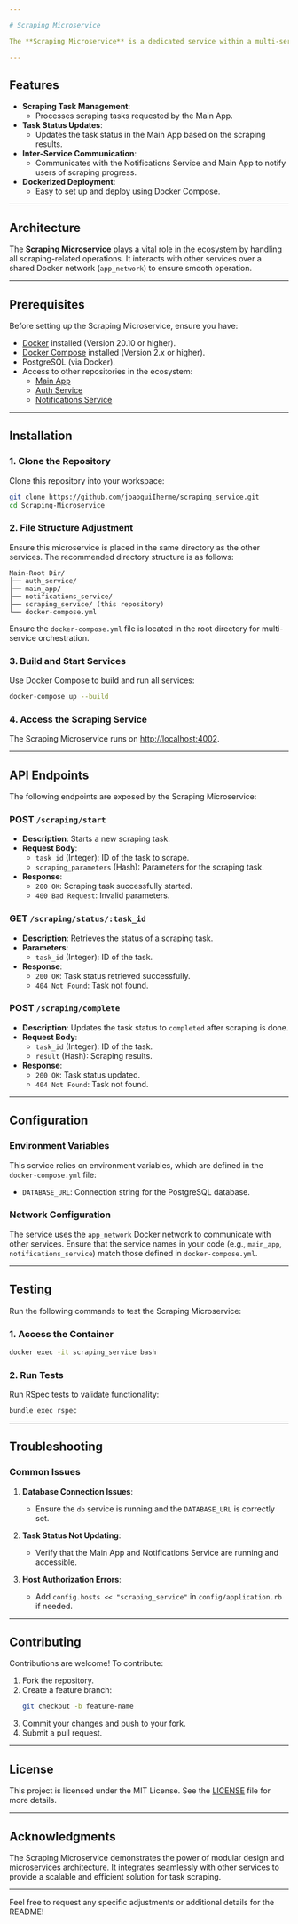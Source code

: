 ```yaml
---

# Scraping Microservice

The **Scraping Microservice** is a dedicated service within a multi-service architecture designed to handle scraping tasks and update task statuses. It communicates seamlessly with other services, such as the Notifications and Main App, to process and provide scraping data. Built using Ruby on Rails, it is fully containerized for ease of deployment and scalability.

---
```


## Features

- **Scraping Task Management**:
  - Processes scraping tasks requested by the Main App.
- **Task Status Updates**:
  - Updates the task status in the Main App based on the scraping results.
- **Inter-Service Communication**:
  - Communicates with the Notifications Service and Main App to notify users of scraping progress.
- **Dockerized Deployment**:
  - Easy to set up and deploy using Docker Compose.

---

## Architecture

The **Scraping Microservice** plays a vital role in the ecosystem by handling all scraping-related operations. It interacts with other services over a shared Docker network (`app_network`) to ensure smooth operation.

---

## Prerequisites

Before setting up the Scraping Microservice, ensure you have:

- [Docker](https://www.docker.com/get-started) installed (Version 20.10 or higher).
- [Docker Compose](https://docs.docker.com/compose/) installed (Version 2.x or higher).
- PostgreSQL (via Docker).
- Access to other repositories in the ecosystem:
  - [Main App](https://github.com/joaoguiIherme/main_app)
  - [Auth Service](https://github.com/joaoguiIherme/auth_service)
  - [Notifications Service](https://github.com/joaoguiIherme/notifications_service)

---

## Installation

### 1. Clone the Repository

Clone this repository into your workspace:
```bash
git clone https://github.com/joaoguiIherme/scraping_service.git
cd Scraping-Microservice
```

### 2. File Structure Adjustment

Ensure this microservice is placed in the same directory as the other services. The recommended directory structure is as follows:

```plaintext
Main-Root Dir/
├── auth_service/
├── main_app/
├── notifications_service/
├── scraping_service/ (this repository)
└── docker-compose.yml
```

Ensure the `docker-compose.yml` file is located in the root directory for multi-service orchestration.

### 3. Build and Start Services

Use Docker Compose to build and run all services:
```bash
docker-compose up --build
```

### 4. Access the Scraping Service

The Scraping Microservice runs on [http://localhost:4002](http://localhost:4002).

---

## API Endpoints

The following endpoints are exposed by the Scraping Microservice:

### POST `/scraping/start`
- **Description**: Starts a new scraping task.
- **Request Body**:
  - `task_id` (Integer): ID of the task to scrape.
  - `scraping_parameters` (Hash): Parameters for the scraping task.
- **Response**:
  - `200 OK`: Scraping task successfully started.
  - `400 Bad Request`: Invalid parameters.

### GET `/scraping/status/:task_id`
- **Description**: Retrieves the status of a scraping task.
- **Parameters**:
  - `task_id` (Integer): ID of the task.
- **Response**:
  - `200 OK`: Task status retrieved successfully.
  - `404 Not Found`: Task not found.

### POST `/scraping/complete`
- **Description**: Updates the task status to `completed` after scraping is done.
- **Request Body**:
  - `task_id` (Integer): ID of the task.
  - `result` (Hash): Scraping results.
- **Response**:
  - `200 OK`: Task status updated.
  - `404 Not Found`: Task not found.

---

## Configuration

### Environment Variables

This service relies on environment variables, which are defined in the `docker-compose.yml` file:

- `DATABASE_URL`: Connection string for the PostgreSQL database.

### Network Configuration

The service uses the `app_network` Docker network to communicate with other services. Ensure that the service names in your code (e.g., `main_app`, `notifications_service`) match those defined in `docker-compose.yml`.

---

## Testing

Run the following commands to test the Scraping Microservice:

### 1. Access the Container

```bash
docker exec -it scraping_service bash
```

### 2. Run Tests

Run RSpec tests to validate functionality:
```bash
bundle exec rspec
```

---

## Troubleshooting

### Common Issues

1. **Database Connection Issues**:
   - Ensure the `db` service is running and the `DATABASE_URL` is correctly set.

2. **Task Status Not Updating**:
   - Verify that the Main App and Notifications Service are running and accessible.

3. **Host Authorization Errors**:
   - Add `config.hosts << "scraping_service"` in `config/application.rb` if needed.

---

## Contributing

Contributions are welcome! To contribute:

1. Fork the repository.
2. Create a feature branch:
   ```bash
   git checkout -b feature-name
   ```
3. Commit your changes and push to your fork.
4. Submit a pull request.

---

## License

This project is licensed under the MIT License. See the [LICENSE](./LICENSE) file for more details.

---

## Acknowledgments

The Scraping Microservice demonstrates the power of modular design and microservices architecture. It integrates seamlessly with other services to provide a scalable and efficient solution for task scraping.

--- 

Feel free to request any specific adjustments or additional details for the README!
